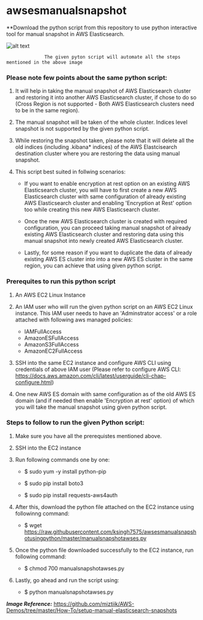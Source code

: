 # awsesmanualsnapshot
**Download the python script from this repository to use python interactive tool for manual snapshot in AWS Elasticsearch.

![alt text](https://raw.githubusercontent.com/ksingh7575/awsesmanualsnapshotusingpython/master/ElasticSearch-Manual-Snapshots-00.png)

                  The given pyton script will automate all the steps mentioned in the above image

### Please note few points about the same python script:

1. It will help in taking the manual snapshot of AWS Elasticsearch cluster and restoring it into another AWS Elasticsearch cluster, if chose to do so (Cross Region is not supported - Both AWS Elasticsearch clusters need to be in the same region).

2. The manual snapshot will be taken of the whole cluster. Indices level snapshot is not supported by the given python script.

3. While restoring the snapshot taken, please note that it will delete all the old indices (including .kibana* indices) of the AWS Elastcisearch destination cluster where you are restoring the data using manual snapshot.

4. This script best suited in follwing scenarios:

    - If you want to enable encryption at rest option on an existing AWS Elasticsearch cluster, you will have to first create a new AWS Elasticsearch cluster with same configuration of already existing AWS Elasticsearch cluster and enabling 'Encryption at Rest' option too while creating this new AWS Elasticsearch cluster. 
    - Once the new AWS Elasticsearch cluster is created with required configuration, you can proceed taking manual snapshot of already existing AWS Elasticsearch cluster and restoring data using this manual snapshot into newly created AWS Elasticsearch cluster.
  
    - Lastly, for some reason if you want to duplicate the data of already existing AWS ES cluster into into a new AWS ES cluster in the same region, you can achieve that using given python script.
  

### Prerequites to run this python script

1. An AWS EC2 Linux Instance 

2. An IAM user who will run the given python script on an AWS EC2 Linux instance. This IAM user needs to have an 'Adminstrator access' or a role attached with following aws managed policies:

    - IAMFullAccess 
    - AmazonESFullAccess
    - AmazonS3FullAccess 
    - AmazonEC2FullAccess 
  
3. SSH into the same EC2 instance and configure AWS CLI using credentials of above IAM user (Please refer to configure AWS CLI: https://docs.aws.amazon.com/cli/latest/userguide/cli-chap-configure.html)

4. One new AWS ES domain with same configuration as of the old AWS ES domain (and if needed then enable 'Encryption at rest' option) of which you will take the manual snapshot using given python script.

### Steps to follow to run the given Python script:

1. Make sure you have all the prerequistes mentioned above.

2. SSH into the EC2 instance

3. Run following commands one by one:

    - $ sudo yum -y install python-pip

    - $ sudo pip install boto3

    - $ sudo pip install requests-aws4auth

4. After this, download the python file attached on the EC2 instance using followinng command:

    - $ wget https://raw.githubusercontent.com/ksingh7575/awsesmanualsnapshotusingpython/master/manualsnapshotawses.py
  
5. Once the python file downloaded successfully to the EC2 instance, run following command:

    - $ chmod 700 manualsnapshotawses.py
  
6. Lastly, go ahead and run the script using:

    - $ python manualsnapshotawses.py
    
***Image Reference:*** https://github.com/miztiik/AWS-Demos/tree/master/How-To/setup-manual-elasticsearch-snapshots
